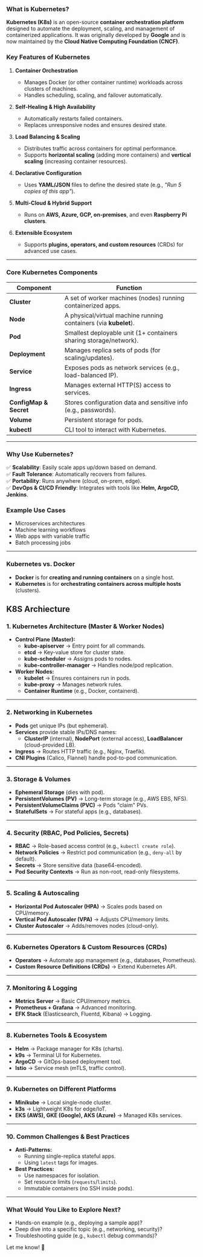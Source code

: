 ### **What is Kubernetes?**  
**Kubernetes (K8s)** is an open-source **container orchestration platform** designed to automate the deployment, scaling, and management of containerized applications. It was originally developed by **Google** and is now maintained by the **Cloud Native Computing Foundation (CNCF)**.  

### **Key Features of Kubernetes**  
1. **Container Orchestration**  
   - Manages Docker (or other container runtime) workloads across clusters of machines.  
   - Handles scheduling, scaling, and failover automatically.  

2. **Self-Healing & High Availability**  
   - Automatically restarts failed containers.  
   - Replaces unresponsive nodes and ensures desired state.  

3. **Load Balancing & Scaling**  
   - Distributes traffic across containers for optimal performance.  
   - Supports **horizontal scaling** (adding more containers) and **vertical scaling** (increasing container resources).  

4. **Declarative Configuration**  
   - Uses **YAML/JSON** files to define the desired state (e.g., *"Run 5 copies of this app"*).  

5. **Multi-Cloud & Hybrid Support**  
   - Runs on **AWS, Azure, GCP, on-premises**, and even **Raspberry Pi clusters**.  

6. **Extensible Ecosystem**  
   - Supports **plugins, operators, and custom resources** (CRDs) for advanced use cases.  

---

### **Core Kubernetes Components**  
| **Component**       | **Function** |
|---------------------|-------------|
| **Cluster** | A set of worker machines (nodes) running containerized apps. |
| **Node** | A physical/virtual machine running containers (via **kubelet**). |
| **Pod** | Smallest deployable unit (1+ containers sharing storage/network). |
| **Deployment** | Manages replica sets of pods (for scaling/updates). |
| **Service** | Exposes pods as network services (e.g., load-balanced IP). |
| **Ingress** | Manages external HTTP(S) access to services. |
| **ConfigMap & Secret** | Stores configuration data and sensitive info (e.g., passwords). |
| **Volume** | Persistent storage for pods. |
| **kubectl** | CLI tool to interact with Kubernetes. |

---

### **Why Use Kubernetes?**  
✅ **Scalability**: Easily scale apps up/down based on demand.  
✅ **Fault Tolerance**: Automatically recovers from failures.  
✅ **Portability**: Runs anywhere (cloud, on-prem, edge).  
✅ **DevOps & CI/CD Friendly**: Integrates with tools like **Helm, ArgoCD, Jenkins**.  

### **Example Use Cases**  
- Microservices architectures  
- Machine learning workflows  
- Web apps with variable traffic  
- Batch processing jobs  

---

### **Kubernetes vs. Docker**  
- **Docker** is for **creating and running containers** on a single host.  
- **Kubernetes** is for **orchestrating containers across multiple hosts** (clusters).  


## K8S Archiecture

### **1. Kubernetes Architecture (Master & Worker Nodes)**  
- **Control Plane (Master):**  
  - **kube-apiserver** → Entry point for all commands.  
  - **etcd** → Key-value store for cluster state.  
  - **kube-scheduler** → Assigns pods to nodes.  
  - **kube-controller-manager** → Handles node/pod replication.  
- **Worker Nodes:**  
  - **kubelet** → Ensures containers run in pods.  
  - **kube-proxy** → Manages network rules.  
  - **Container Runtime** (e.g., Docker, containerd).  

---

### **2. Networking in Kubernetes**  
- **Pods** get unique IPs (but ephemeral).  
- **Services** provide stable IPs/DNS names:  
  - **ClusterIP** (internal), **NodePort** (external access), **LoadBalancer** (cloud-provided LB).  
- **Ingress** → Routes HTTP traffic (e.g., Nginx, Traefik).  
- **CNI Plugins** (Calico, Flannel) handle pod-to-pod communication.  

---

### **3. Storage & Volumes**  
- **Ephemeral Storage** (dies with pod).  
- **PersistentVolumes (PV)** → Long-term storage (e.g., AWS EBS, NFS).  
- **PersistentVolumeClaims (PVC)** → Pods "claim" PVs.  
- **StatefulSets** → For stateful apps (e.g., databases).  

---

### **4. Security (RBAC, Pod Policies, Secrets)**  
- **RBAC** → Role-based access control (e.g., `kubectl create role`).  
- **Network Policies** → Restrict pod communication (e.g., `deny-all` by default).  
- **Secrets** → Store sensitive data (base64-encoded).  
- **Pod Security Contexts** → Run as non-root, read-only filesystems.  

---

### **5. Scaling & Autoscaling**  
- **Horizontal Pod Autoscaler (HPA)** → Scales pods based on CPU/memory.  
- **Vertical Pod Autoscaler (VPA)** → Adjusts CPU/memory limits.  
- **Cluster Autoscaler** → Adds/removes nodes (cloud-only).  

---

### **6. Kubernetes Operators & Custom Resources (CRDs)**  
- **Operators** → Automate app management (e.g., databases, Prometheus).  
- **Custom Resource Definitions (CRDs)** → Extend Kubernetes API.  

---

### **7. Monitoring & Logging**  
- **Metrics Server** → Basic CPU/memory metrics.  
- **Prometheus + Grafana** → Advanced monitoring.  
- **EFK Stack** (Elasticsearch, Fluentd, Kibana) → Logging.  

---

### **8. Kubernetes Tools & Ecosystem**  
- **Helm** → Package manager for K8s (charts).  
- **k9s** → Terminal UI for Kubernetes.  
- **ArgoCD** → GitOps-based deployment tool.  
- **Istio** → Service mesh (mTLS, traffic control).  

---

### **9. Kubernetes on Different Platforms**  
- **Minikube** → Local single-node cluster.  
- **k3s** → Lightweight K8s for edge/IoT.  
- **EKS (AWS), GKE (Google), AKS (Azure)** → Managed K8s services.  

---

### **10. Common Challenges & Best Practices**  
- **Anti-Patterns:**  
  - Running single-replica stateful apps.  
  - Using `latest` tags for images.  
- **Best Practices:**  
  - Use namespaces for isolation.  
  - Set resource limits (`requests`/`limits`).  
  - Immutable containers (no SSH inside pods).  

---

### **What Would You Like to Explore Next?**  
- Hands-on example (e.g., deploying a sample app)?  
- Deep dive into a specific topic (e.g., networking, security)?  
- Troubleshooting guide (e.g., `kubectl` debug commands)?  

Let me know! 🚀